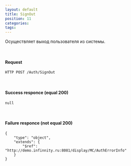 ```yaml
---
layout: default
title: SignOut
position: 11
categories: 
tags: 
---
```


Осуществляет выход пользователя из системы.

   

#### Request

```
HTTP POST /Auth/SignOut
```

   

#### Success responce (equal 200)

```
null
```

   

#### Failure responce (not equal 200)

```
{
	"type": "object",
	"extends": {
		"$ref": "http://demo.infinnity.ru:8081/display/MC/AuthErrorInfo"
	}
}
```

 

 

